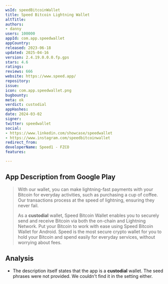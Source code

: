 ```yaml
---
wsId: speedBitcoinWallet
title: Speed Bitcoin Lightning Wallet
altTitle: 
authors:
- danny
users: 100000
appId: com.app.speedwallet
appCountry: 
released: 2023-06-18
updated: 2025-04-16
version: 2.4.19.0.0.0.fp.gps
stars: 4.6
ratings: 
reviews: 666
website: https://www.speed.app/
repository: 
issue: 
icon: com.app.speedwallet.png
bugbounty: 
meta: ok
verdict: custodial
appHashes: 
date: 2024-03-02
signer: 
twitter: speedwallet
social:
- https://www.linkedin.com/showcase/speedwallet
- https://www.instagram.com/speedbitcoinwallet
redirect_from: 
developerName: Speed1 - FZCO
features: 

---
```


## App Description from Google Play 

> With our wallet, you can make lightning-fast payments with your Bitcoin for everyday activities, such as purchasing a cup of coffee. Our transactions process at the speed of lightning, ensuring they never fail.
>
> As a **custodial** wallet, Speed Bitcoin Wallet enables you to securely send and receive Bitcoin via both the on-chain and Lightning Network. Put your Bitcoin to work with ease using Speed Bitcoin Wallet for Android. Speed is the most secure crypto wallet for you to hold your Bitcoin and spend easily for everyday services, without worrying about fees.

## Analysis 

- The description itself states that the app is a **custodial** wallet. The seed phrases were not provided. We couldn't find it in the setting either.

